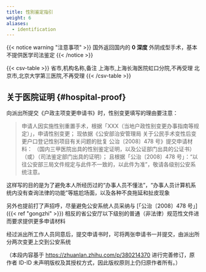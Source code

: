 ```yaml
---
title: 性別鉴定指引
weight: 6
aliases:
  - identification
---
```


{{< notice warning "注意事项" >}}
国外返回国内的 **0 深度** 外阴成型手术，基本不提供医学司法鉴定
{{< /notice >}}

{{< csv-table >}}
省市,机构名称,备注
上海市,上海长海医院虹口分院,不再受理
北京市,北京大学第三医院,不再受理
{{< /csv-table >}}

## 关于医院证明 {#hospital-proof}

向派出所提交《户政主项变更申请书》时，性别变更填写的理由要注意：

> 申请人因实施性别重置手术，根据「XXX（当地户政性别变更办事指南等规定）」，申请性别变更；
> 现依据《公安部治安管理局 关于公民手术变性后变更户口登记性别项目有关问题的批复 公治〔2008〕478 号》提交申请材料：
>（国内三甲医院出具的性别鉴定证明，以及公证部门出具的公证书）（或）（司法鉴定部门出具的证明）；
> 且根据「公治〔2008〕478 号」：“以往公安部三局文件规定与此件不一致的，以此件为准”，敬请各级别公安系统注意。

这样写的目的是为了避免本人所经历过的“办事人员不懂法”，“办事人员计算机系统内没有查询法律的功能”等尴尬场面，以及各种不良拖延和扯皮现象

另外也提前打了声招呼，尽量避免公安系统人员采纳与 [「公治〔2008〕478 号」]({{< ref "gongzhi" >}}) 相反的省公安厅以下级别的普通（非法律）规范性文件进而要求提供更多申请材料

经过派出所工作人员同意后，提交申请书时，可将两张申请书一并提交，由派出所分两次变更上交到公安系统

（本段内容基于 <https://zhuanlan.zhihu.com/p/380214370> 进行完善修订，原作者 ID-ID 未声明版权及其授权方式，因此版权原则上仍归原作者所有。）
